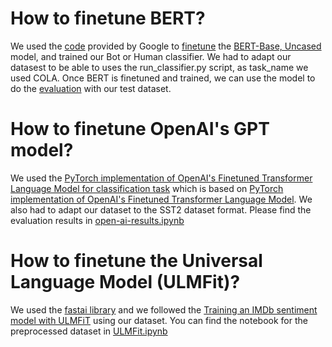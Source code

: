 # How to finetune BERT?
We used the [code](https://github.com/google-research/bert) provided by Google to [finetune](https://github.com/google-research/bert#sentence-and-sentence-pair-classification-tasks) the [BERT-Base, Uncased](https://storage.googleapis.com/bert_models/2018_10_18/uncased_L-12_H-768_A-12.zip) model, and trained our Bot or Human classifier. 
We had to adapt our datasest to be able to uses the run_classifier.py script, as task_name we used COLA. 
Once BERT is finetuned and trained, we can use the model to do the [evaluation](./BERT-results.ipynb) with our test dataset. 

# How to finetune OpenAI's GPT model?
We used the [PyTorch implementation of OpenAI's Finetuned Transformer Language Model for classification task](https://github.com/tingkai-zhang/pytorch-openai-transformer_clas/) which is based on [PyTorch implementation of OpenAI's Finetuned Transformer Language Model](https://github.com/huggingface/pytorch-openai-transformer-lm). 
We also had to adapt our dataset to the SST2 dataset format. Please find the evaluation results in [open-ai-results.ipynb](./open-ai-results.ipynb)

# How to finetune the Universal Language Model (ULMFit)?
We used the [fastai library](https://docs.fast.ai/index.html) and we followed the [Training an IMDb sentiment model with ULMFiT](https://docs.fast.ai/text.html#Quick-Start:-Training-an-IMDb-sentiment-model-with-ULMFiT) using our dataset. You can find the notebook for the preprocessed dataset in [ULMFit.ipynb](./ULMFit.ipynb)
